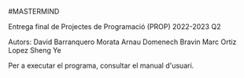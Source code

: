 #MASTERMIND

Entrega final de Projectes de Programació (PROP)
2022-2023 Q2

Autors:
David Barranquero Morata
Arnau Domenech Bravin
Marc Ortiz Lopez
Sheng Ye

Per a executar el programa, consultar el manual d'usuari.
